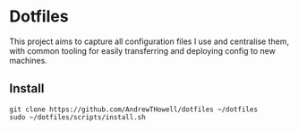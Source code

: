 # Dotfiles

This project aims to capture all configuration files I use and centralise them, with common tooling for easily transferring and deploying config to new machines.

## Install

```
git clone https://github.com/AndrewTHowell/dotfiles ~/dotfiles
sudo ~/dotfiles/scripts/install.sh
```

